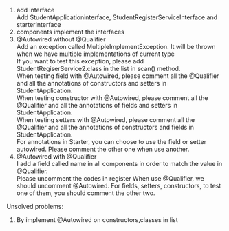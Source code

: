1. add interface   
Add StudentApplicationinterface, StudentRegisterServiceInterface and starterInterface 
2. components implement the interfaces 
3. @Autowired without @Qualifier  
Add an exception called MultipleImplementException. It will be thrown when we have multiple implementations of current type  
If you want to test this exception, please add StudentRegiserService2.class in the list in scan() method.  
When testing field with @Autowired, please comment all the @Qualifier and all the annotations of constructors and setters in StudentApplication.  
When testing constructor with @Autowired, please comment all the @Qualifier and all the annotations of fields and setters in StudentApplication.  
When testing setters with @Autowired, please comment all the @Qualifier and all the annotations of constructors and fields in StudentApplication.  
For annotations in Starter, you can choose to use the field or setter autowired. Please comment the other one when use another. 
4. @Autowired with @Qualifier  
I add a field called name in all components in order to match the value in @Qualifier.  
Please uncomment the codes in register
When use @Qualifier, we should uncomment @Autowired.
For fields, setters, constructors, to test one of them, you should comment the other two.  
  
Unsolved problems:
1. By implement @Autowired on constructors,classes in list 